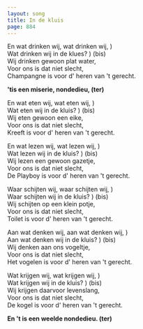 ```yaml
---
layout: song
title: In de kluis
page: 884
---
```


En wat drinken wij, wat drinken wij,	)  
Wat drinken wij in de klues?		) (bis)  
Wij drinken gewoon plat water,  
Voor ons is dat niet slecht,  
Champangne is voor d' heren van 't gerecht.  

__'tis een miserie, nondedieu, (ter)__  

En wat eten wij, wat eten wij,	)  
Wat eten wij in de kluis?	) (bis)  
Wij eten gewoon een eike,  
Voor ons is dat niet slecht,  
Kreeft is voor d' heren van 't gerecht.  

En wat lezen wij, wat lezen wij,	)  
Wat lezen wij in de kluis?		) (bis)  
Wij lezen een gewoon gazetje,  
Voor ons is dat niet slecht,  
De Playboy is voor d' heren van 't gerecht.  

Waar schijten wij, waar schijten wij,	)  
Waar schijten wij in de kluis?		) (bis)  
Wij schijten op een klein potje,  
Voor ons is dat niet slecht,  
Toilet is voor d' heren van 't gerecht.  

Aan wat denken wij, aan wat denken wij,	)  
Aan wat denken wij in de kluis?		) (bis)  
Wij denken aan ons vogeltje,  
Voor ons is dat niet slecht,  
Het vogelen is voor d' heren van 't gerecht.  

Wat krijgen wij, wat krijgen wij,	)  
Wat krijgen wij in de kluis?		) (bis)  
Wij krijgen daarvoor levenslang,  
Voor ons is dat niet slecht,  
De kogel is voor d' heren van 't gerecht.  

__En 't is een weelde nondedieu. (ter)__  
